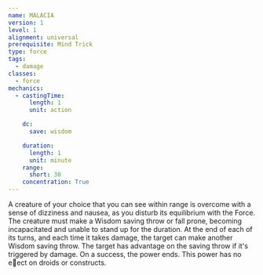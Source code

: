 ```yaml
---
name: MALACIA
version: 1
level: 1
alignment: universal
prerequisite: Mind Trick
type: force
tags:
  - damage
classes:
  - force
mechanics:
  - castingTime:
      length: 1
      unit: action

    dc:
      save: wisdom

    duration:
      length: 1
      unit: minute
    range:
      short: 30
    concentration: True
---
```

A creature of your choice that you can see within
range is overcome with a sense of dizziness and
nausea, as you disturb its equilibrium with the Force.
The creature must make a Wisdom saving throw or fall
prone, becoming incapacitated and unable to stand up
for the duration.
At the end of each of its turns, and each time it takes
damage, the target can make another Wisdom saving
throw. The target has advantage on the saving throw if
it's triggered by damage. On a success, the power
ends. This power has no e􀃠ect on droids or constructs.

    